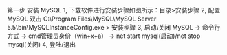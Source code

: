 第一步 安装 MySQL 
	1, 下载软件进行安装步骤如图所示：目录>安装步骤
	2, 配置 MySQL  双击 C:\Program Files\MySQL\MySQL Server 5.5\bin\MySQLInstanceConfig.exe > 安装步骤
	3, 启动/关闭 MySQL -> 命令行方式 -> cmd管理员身份（win+x+a） -> net start mysql(启动)/net stop mysql(关闭)
	4, 登陆/退出